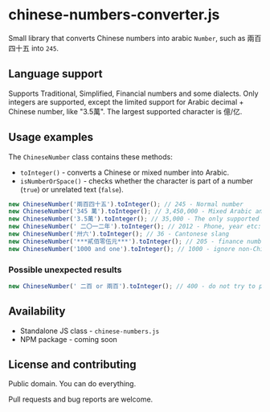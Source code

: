 # chinese-numbers-converter.js
Small library that converts Chinese numbers into arabic `Number`, such as 兩百四十五 into `245`.

## Language support ##

Supports Traditional, Simplified, Financial numbers and some dialects. Only integers are supported, except the limited support for Arabic decimal + Chinese number, like "3.5萬". The largest supported character is 億/亿.

## Usage examples ##

The `ChineseNumber` class contains these methods: 

- `toInteger()` - converts a Chinese or mixed number into Arabic.
- `isNumberOrSpace()` - checks whether the character is part of a number (`true`) or unrelated text (`false`).

```js
new ChineseNumber('兩百四十五').toInteger(); // 245 - Normal number
new ChineseNumber('345 萬').toInteger(); // 3,450,000 - Mixed Arabic and Chinese
new ChineseNumber('3.5萬').toInteger(); // 35,000 - The only supported type of decimals
new ChineseNumber(' 二〇一二年').toInteger(); // 2012 - Phone, year etc: without the words "thousand, hundred, ten"
new ChineseNumber('卅六').toInteger(); // 36 - Cantonese slang
new ChineseNumber('***貳佰零伍元***').toInteger(); // 205 - finance numbers 
new ChineseNumber('1000 and one').toInteger(); // 1000 - ignore non-Chinese words
```

### Possible unexpected results ###

```js
new ChineseNumber(' 二百 or 兩百').toInteger(); // 400 - do not try to parse multiple numbers at once
```

## Availability ##

- Standalone JS class - `chinese-numbers.js`
- NPM package - coming soon

## License and contributing ##

Public domain. You can do everything. 

Pull requests and bug reports are welcome. 
